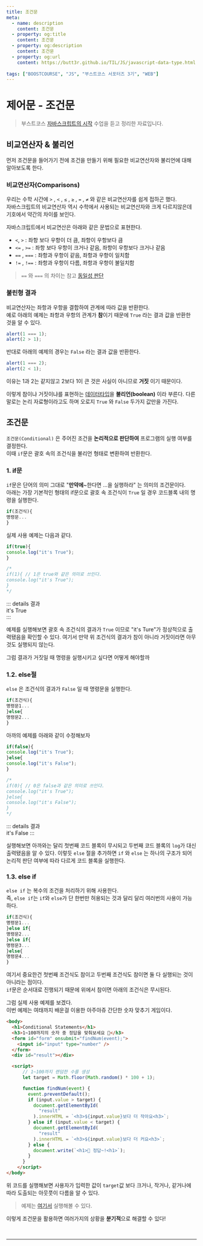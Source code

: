 ```yaml
---
title: 조건문
meta:
  - name: description
    content: 조건문
  - property: og:title
    content: 조건문
  - property: og:description
    content: 조건문
  - property: og:url
    content: https://butt3r.github.io/TIL/JS/javascript-data-type.html
    
tags: ["BOOSTCOURSE", "JS", "부스트코스 서포터즈 3기", "WEB"]
---
```


제어문 - 조건문 <Badge text="boostcourse" />
================

> 부스트코스 [자바스크립트의 시작](https://www.boostcourse.org/cs124/lecture/194606) 수업을 듣고 정리한 자료입니다.


## 비교연산자 & 불리언

먼저 조건문을 들어가기 전에 조건을 만들기 위해 필요한 비교연산자와 불리언에 대해 알아보도록 한다.

### 비교연산자(Comparisons)

우리는 수학 시간에  `>` , `<` , `≤` , `≥` , `=` , `≠`  와 같은 비교연산자를 쉽게 접하곤 했다.   
자바스크립트의 비교연산자 역시 수학에서 사용되는 비교연산자와 크게 다르지않은데 기호에서 약간의 차이를 보인다.

자바스크립트에서 비교연산은 아래와 같은 문법으로 표현한다.

- `<`, `>`  : 좌항 보다 우항이 더 큼, 좌항이 우항보다 큼
- `<=` , `>=`  : 좌항 보다 우항이 크거나 같음, 좌항이 우항보다 크거나 같음
- `==` , `===` : 좌항과 우항이 같음, 좌항과 우항이 일치함
- `!=` , `!==` : 좌항과 우항이 다름, 좌항과 우항이 불일치함

 > `==` 와 `===` 의 차이는 참고 [동일성 판단](https://developer.mozilla.org/ko/docs/Web/JavaScript/Equality_comparisons_and_sameness)

### 불린형 결과

비교연산자는 좌항과 우항을 결합하여 관계에 따라 값을 반환한다.   
예로 아래의 예제는 좌항과 우항의 관계가 **참**이기 때문에 `True` 라는 결과 값을 반환한 것을 알 수 있다.

```js
alert(1 === 1);
alert(2 > 1);
```

반대로 아래의 예제의 경우는 `False` 라는 결과 값을 반환한다.

```js
alert(1 === 2);
alert(2 < 1);
```

이유는 1과 2는 같지않고 2보다 1이 큰 것은 사실이 아니므로 **거짓** 이기 때문이다.

이렇게 참이냐 거짓이냐를 표현하는 [데이터타입]([https://butt3r.github.io/TIL/JS/javascript-data-type.html](https://butt3r.github.io/TIL/JS/javascript-data-type.html))을 **불리언(boolean)** 이라 부른다. 다른 말로는 논리 자료형이라고도 하며 오로지 `True` 와 `False` 두가지 값만을 가진다. 

## 조건문

`조건문(Conditional)` 은 주어진 조건을 **논리적으로 판단하여** 프로그램의 실행 여부를 결정한다.   
이때 `if`문은 괄호 속의 조건식을 불리언 형태로 변환하여 반환한다.

### 1. if문

`if`문은 단어의 의미 그대로 "**만약에**~한다면 ...을 실행하라" 는 의미의 조건문이다.   
아래는 가장 기본적인 형태의 if문으로 괄호 속 조건식이 `True` 일 경우 코드블록 내의 명령을 실행한다.

```js
if(조건식){
명령문...
}
```

실제 사용 예제는 다음과 같다.

```js
if(true){
console.log("it's True");
}

/*
if(1){ // 1은 true와 같은 의미로 쓰인다.
console.log("it's True");
}
*/
```

::: details 결과     
it's True   
::: 

예제를 실행해보면 괄호 속 조건식의 결과가 `True` 이므로 "it's Ture"가 정상적으로 출력됐음을 확인할 수 있다.    여기서 만약 위 조건식의 결과가 참이 아니라 거짓이라면 아무것도 실행되지 않는다.

그럼 결과가 거짓일 때 명령을 실행시키고 싶다면 어떻게 해야할까

### 1.2. else절

`else` 은 조건식의 결과가 `False` 일 때 명령문을 실행한다.   

```js
if(조건식){
명령문1...
}else{
명령문2...
}
```

아까의 예제를 아래와 같이 수정해보자

```js
if(false){
console.log("it's True");
}else{
console.log("it's False");
}

/*
if(0){ // 0은 false과 같은 의미로 쓰인다.
console.log("it's True");
}else{
console.log("it's False");
}
*/
```

::: details 결과     
it's False
::: 



실행해보면 아까와는 달리 첫번째 코드 블록이 무시되고 두번째 코드 블록의 `log`가 대신 출력됐음을 알 수 있다. 이렇듯  `else` 절을 추가하면 `if` 와 `else` 는 하나의 구조가 되어 논리적 판단 여부에 따라 다르게 코드 블록을 실행한다.

### 1.3. else if

`else if` 는 복수의 조건을 처리하기 위해 사용한다.   
즉, `else if`는 `if`와 `else`가 단 한번만 허용되는 것과 달리 달리 여러번의 사용이 가능하다. 

```js
if(조건식){
명령문1...
}else if{
명령문2...
}else if{
명령문3...
}else{
명령문4...
}
```

여기서 중요한건 첫번째 조건식도 참이고 두번째 조건식도 참이면 둘 다 실행되는 것이 아니라는 점이다.   
`if`문은 순서대로 진행되기 때문에 위에서 참이면 아래의 조건식은 무시된다.

그럼 실제 사용 예제를 보겠다.   
이번 예제는 여태까지 배운걸 이용한 아주아쥬 간단한 숫자 맞추기 게임이다.
```html
<body>
  <h1>Conditional Statements</h1>
  <h3>1~100까지의 숫자 중 정답을 맞춰보세요 🧐</h3>
  <form id="form" onsubmit="findNum(event);">
    <input id="input" type="number" />
  </form>
  <div id="result"></div>

  <script>
      // 1~100까지 랜덤한 수를 생성
      let target = Math.floor(Math.random() * 100 + 1);

      function findNum(event) {
        event.preventDefault();
        if (input.value > target) {
          document.getElementById(
            "result"
          ).innerHTML = `<h3>${input.value}보다 더 작아요<h3>`;
        } else if (input.value < target) {
          document.getElementById(
            "result"
          ).innerHTML = `<h3>${input.value}보다 더 커요<h3>`;
        } else {
          document.write(`<h1>🎊 정답~!<h1>`);
        }
      }
    </script>
</body>

```

위 코드를 실행해보면 사용자가 입력한 값이 `target`값 보다 크거나, 작거나, 같거나에 따라 도출되는 아웃풋이 다름을 알 수 있다.

> 예제는 [여기서](https://codepen.io/butt3r/pen/qBazWNO) 실행해볼 수 있다.

이렇게 조건문을 활용하면 여러가지의 상황을 **분기적**으로 해결할 수 있다!

<br>


---
<TagLinks />